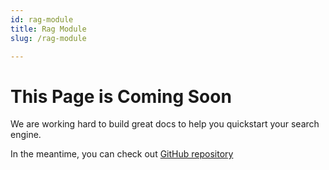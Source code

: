 ```yaml
---
id: rag-module
title: Rag Module
slug: /rag-module

---
```


# This Page is Coming Soon

We are working hard to build great docs to help you quickstart your search engine.

In the meantime, you can check out [GitHub repository](https://github.com/smclab/openk9)
